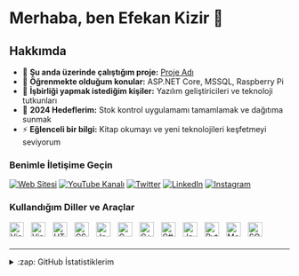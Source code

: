 # Merhaba, ben Efekan Kizir 👋

## Hakkımda

- 🔭 **Şu anda üzerinde çalıştığım proje:** [Proje Adı](https://github.com/username/proje-adi)
- 🌱 **Öğrenmekte olduğum konular:** ASP.NET Core, MSSQL, Raspberry Pi
- 👯 **İşbirliği yapmak istediğim kişiler:** Yazılım geliştiricileri ve teknoloji tutkunları
- 🥅 **2024 Hedeflerim:** Stok kontrol uygulamamı tamamlamak ve dağıtıma sunmak
- ⚡ **Eğlenceli bir bilgi:** Kitap okumayı ve yeni teknolojileri keşfetmeyi seviyorum

### Benimle İletişime Geçin

[![Web Sitesi](https://img.shields.io/badge/Website-000000?style=for-the-badge&logo=About.me&logoColor=white)](https://example.com)
[![YouTube Kanalı](https://img.shields.io/badge/YouTube-FF0000?style=for-the-badge&logo=youtube&logoColor=white)](https://www.youtube.com/channel/UC123456789)
[![Twitter](https://img.shields.io/badge/Twitter-1DA1F2?style=for-the-badge&logo=twitter&logoColor=white)](https://twitter.com/username)
[![LinkedIn](https://img.shields.io/badge/LinkedIn-0077B5?style=for-the-badge&logo=linkedin&logoColor=white)](https://www.linkedin.com/in/username/)
[![Instagram](https://img.shields.io/badge/Instagram-E4405F?style=for-the-badge&logo=instagram&logoColor=white)](https://instagram.com/username)

### Kullandığım Diller ve Araçlar

[<img align="left" alt="Visual Studio Code" width="26px" src="https://cdn.jsdelivr.net/gh/devicons/devicon/icons/vscode/vscode-original.svg" style="padding-right:10px;" />](https://code.visualstudio.com/)
[<img align="left" alt="Visual Studio" width="26px" src="https://cdn.jsdelivr.net/gh/devicons/devicon/icons/visualstudio/visualstudio-plain.svg" style="padding-right:10px;" />](https://visualstudio.microsoft.com/)
[<img align="left" alt="HTML5" width="26px" src="https://cdn.jsdelivr.net/gh/devicons/devicon/icons/html5/html5-original.svg" style="padding-right:10px;" />](https://developer.mozilla.org/en-US/docs/Web/HTML)
[<img align="left" alt="CSS3" width="26px" src="https://cdn.jsdelivr.net/gh/devicons/devicon/icons/css3/css3-original.svg" style="padding-right:10px;" />](https://developer.mozilla.org/en-US/docs/Web/CSS)
[<img align="left" alt="JavaScript" width="26px" src="https://cdn.jsdelivr.net/gh/devicons/devicon/icons/javascript/javascript-original.svg" style="padding-right:10px;" />](https://developer.mozilla.org/en-US/docs/Web/JavaScript)
[<img align="left" alt="C" width="26px" src="https://cdn.jsdelivr.net/gh/devicons/devicon/icons/c/c-original.svg" style="padding-right:10px;" />](https://en.wikipedia.org/wiki/C_(programming_language))
[<img align="left" alt="C++" width="26px" src="https://cdn.jsdelivr.net/gh/devicons/devicon/icons/cplusplus/cplusplus-original.svg" style="padding-right:10px;" />](https://en.wikipedia.org/wiki/C%2B%2B)
[<img align="left" alt="C#" width="26px" src="https://cdn.jsdelivr.net/gh/devicons/devicon/icons/csharp/csharp-original.svg" style="padding-right:10px;" />](https://learn.microsoft.com/en-us/dotnet/csharp/)
[<img align="left" alt="Java" width="26px" src="https://cdn.jsdelivr.net/gh/devicons/devicon/icons/java/java-original.svg" style="padding-right:10px;" />](https://www.java.com/)
[<img align="left" alt="Python" width="26px" src="https://cdn.jsdelivr.net/gh/devicons/devicon/icons/python/python-original.svg" style="padding-right:10px;" />](https://www.python.org/)
[<img align="left" alt="MongoDB" width="26px" src="https://cdn.jsdelivr.net/gh/devicons/devicon/icons/mongodb/mongodb-original.svg" style="padding-right:10px;" />](https://www.mongodb.com/)
[<img align="left" alt="SQL" width="26px" src="https://cdn.jsdelivr.net/gh/devicons/devicon/icons/mysql/mysql-original.svg" style="padding-right:10px;" />](https://www.mysql.com/)

<br />
<br />

---

<details>
  <summary>:zap: GitHub İstatistiklerim</summary>

  <img align="left" alt="Efekan Kizir'ın GitHub İstatistikleri" src="https://github-readme-stats.vercel.app/api?username=username&show_icons=true&hide_border=false&title_color=ff652f&icon_color=FFE400&bg_color=09131B&text_color=ffffff&border_color=0c1a25" />

</details>
